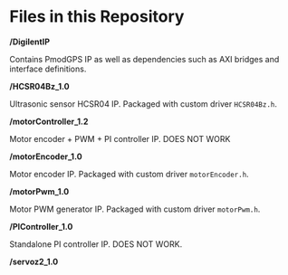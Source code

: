 <h1> Files in this Repository </h1>

__/DigilentIP__

Contains PmodGPS IP as well as dependencies such as AXI bridges and interface definitions.

__/HCSR04Bz_1.0__

Ultrasonic sensor HCSR04 IP. Packaged with custom driver ```HCSR04Bz.h```. 

__/motorController_1.2__

Motor encoder + PWM + PI controller IP. DOES NOT WORK

__/motorEncoder_1.0__

Motor encoder IP. Packaged with custom driver ```motorEncoder.h```.

__/motorPwm_1.0__

Motor PWM generator IP. Packaged with custom driver ```motorPwm.h```.

__/PIController_1.0__

Standalone PI controller IP. DOES NOT WORK.

__/servoz2_1.0__

